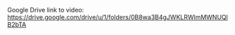 Google Drive link to video: https://drive.google.com/drive/u/1/folders/0B8wa3B4gJWKLRWlmMWNUQlB2bTA

﻿﻿﻿﻿﻿
